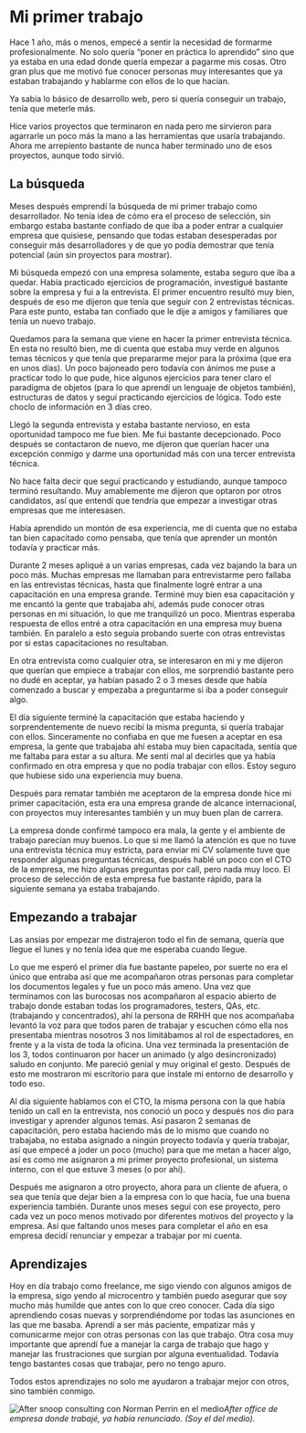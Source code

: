 # Mi primer trabajo

Hace 1 año, más o menos, empecé a sentir la necesidad de formarme profesionalmente. No solo quería “poner en práctica lo aprendido” sino que ya estaba en una edad donde quería empezar a pagarme mis cosas. Otro gran plus que me motivó fue conocer personas muy interesantes que ya estaban trabajando y hablarme con ellos de lo que hacían.

Ya sabía lo básico de desarrollo web, pero si quería conseguir un trabajo, tenía que meterle más.

Hice varios proyectos que terminaron en nada pero me sirvieron para agarrarle un poco más la mano a las herramientas que usaría trabajando. Ahora me arrepiento bastante de nunca haber terminado uno de esos proyectos, aunque todo sirvió.

## La búsqueda

Meses después emprendí la búsqueda de mi primer trabajo como desarrollador. No tenía idea de cómo era el proceso de selección, sin embargo estaba bastante confiado de que iba a poder entrar a cualquier empresa que quisiese, pensando que todas estaban desesperadas por conseguir más desarrolladores y de que yo podía demostrar que tenía potencial (aún sin proyectos para mostrar).

Mi búsqueda empezó con una empresa solamente, estaba seguro que iba a quedar. Había practicado ejercicios de programación, investigué bastante sobre la empresa y fui a la entrevista. El primer encuentro resultó muy bien, después de eso me dijeron que tenía que seguir con 2 entrevistas técnicas. Para este punto, estaba tan confiado que le dije a amigos y familiares que tenía un nuevo trabajo.

Quedamos para la semana que viene en hacer la primer entrevista técnica. En esta no resultó bien, me di cuenta que estaba muy verde en algunos temas técnicos y que tenía que prepararme mejor para la próxima (que era en unos días). Un poco bajoneado pero todavía con ánimos me puse a practicar todo lo que pude, hice algunos ejercicios para tener claro el paradigma de objetos (para lo que aprendí un lenguaje de objetos también), estructuras de datos y seguí practicando ejercicios de lógica. Todo este choclo de información en 3 días creo.

Llegó la segunda entrevista y estaba bastante nervioso, en esta oportunidad tampoco me fue bien. Me fui bastante decepcionado. Poco después se contactaron de nuevo, me dijeron que querían hacer una excepción conmigo y darme una oportunidad más con una tercer entrevista técnica.

No hace falta decir que seguí practicando y estudiando, aunque tampoco terminó resultando. Muy amablemente me dijeron que optaron por otros candidatos, así que entendí que tendría que empezar a investigar otras empresas que me interesasen.

Había aprendido un montón de esa experiencia, me di cuenta que no estaba tan bien capacitado como pensaba, que tenía que aprender un montón todavía y practicar más.

Durante 2 meses apliqué a un varias empresas, cada vez bajando la bara un poco más. Muchas empresas me llamaban para entrevistarme pero fallaba en las entrevistas técnicas, hasta que finalmente logré entrar a una capacitación en una empresa grande. Terminé muy bien esa capacitación y me encantó la gente que trabajaba ahí, además pude conocer otras personas en mi situación, lo que me tranquilizó un poco. Mientras esperaba respuesta de ellos entré a otra capacitación en una empresa muy buena también. En paralelo a esto seguía probando suerte con otras entrevistas por si estas capacitaciones no resultaban.

En otra entrevista como cualquier otra, se interesaron en mi y me dijeron que querían que empiece a trabajar con ellos, me sorprendió bastante pero no dudé en aceptar, ya habían pasado 2 o 3 meses desde que había comenzado a buscar y empezaba a preguntarme si iba a poder conseguir algo.

El día siguiente terminé la capacitación que estaba haciendo y sorprendentemente de nuevo recibí la misma pregunta, si quería trabajar con ellos. Sinceramente no confiaba en que me fuesen a aceptar en esa empresa, la gente que trabajaba ahí estaba muy bien capacitada, sentía que me faltaba para estar a su altura. Me sentí mal al decirles que ya había confirmado en otra empresa y que no podía trabajar con ellos. Estoy seguro que hubiese sido una experiencia muy buena.

Después para rematar también me aceptaron de la empresa donde hice mi primer capacitación, esta era una empresa grande de alcance internacional, con proyectos muy interesantes también y un muy buen plan de carrera.

La empresa donde confirmé tampoco era mala, la gente y el ambiente de trabajo parecían muy buenos. Lo que si me llamó la atención es que no tuve una entrevista técnica muy estricta, para enviar mi CV solamente tuve que responder algunas preguntas técnicas, después hablé un poco con el CTO de la empresa, me hizo algunas preguntas por call, pero nada muy loco. El proceso de selección de esta empresa fue bastante rápido, para la siguiente semana ya estaba trabajando.

## Empezando a trabajar

Las ansias por empezar me distrajeron todo el fin de semana, quería que llegue el lunes y no tenía idea que me esperaba cuando llegue.

Lo que me esperó el primer día fue bastante papeleo, por suerte no era el único que entraba así que me acompañaron otras personas para completar los documentos legales y fue un poco más ameno. Una vez que terminamos con las burocosas nos acompañaron al espacio abierto de trabajo donde estaban todas los programadores, testers, QAs, etc. (trabajando y concentrados), ahí la persona de RRHH que nos acompañaba levantó la voz para que todos paren de trabajar y escuchen cómo ella nos presentaba mientras nosotros 3 nos limitábamos al rol de espectadores, en frente y a la vista de toda la oficina. Una vez terminada la presentación de los 3, todos continuaron por hacer un animado (y algo desincronizado) saludo en conjunto. Me pareció genial y muy original el gesto. Después de esto me mostraron mi escritorio para que instale mi entorno de desarrollo y todo eso.

Al día siguiente hablamos con el CTO, la misma persona con la que había tenido un call en la entrevista, nos conoció un poco y después nos dio para investigar y aprender algunos temas. Así pasaron 2 semanas de capacitación, pero estaba haciendo más de lo mismo que cuando no trabajaba, no estaba asignado a ningún proyecto todavía y quería trabajar, así que empecé a joder un poco (mucho) para que me metan a hacer algo, así es como me asignaron a mi primer proyecto profesional, un sistema interno, con el que estuve 3 meses (o por ahí).

Después me asignaron a otro proyecto, ahora para un cliente de afuera, o sea que tenía que dejar bien a la empresa con lo que hacía, fue una buena experiencia también. Durante unos meses seguí con ese proyecto, pero cada vez un poco menos motivado por diferentes motivos del proyecto y la empresa. Así que faltando unos meses para completar el año en esa empresa decidí renunciar y empezar a trabajar por mi cuenta.

## Aprendizajes

Hoy en día trabajo como freelance, me sigo viendo con algunos amigos de la empresa, sigo yendo al microcentro y también puedo asegurar que soy mucho más humilde que antes con lo que creo conocer. Cada día sigo aprendiendo cosas nuevas y sorprendiéndome por todas las asunciones en las que me basaba. Aprendí a ser más paciente, empatizar más y comunicarme mejor con otras personas con las que trabajo. Otra cosa muy importante que aprendí fue a manejar la carga de trabajo que hago y manejar las frustraciones que surgían por alguna eventualidad. Todavía tengo bastantes cosas que trabajar, pero no tengo apuro.

Todos estos aprendizajes no solo me ayudaron a trabajar mejor con otros, sino también conmigo.

![After snoop consulting con Norman Perrin en el medio](/img/blog/mi-primer-trabajo/after-snoop.jpeg)_After office de empresa donde trabajé, ya había renunciado. (Soy el del medio)._

